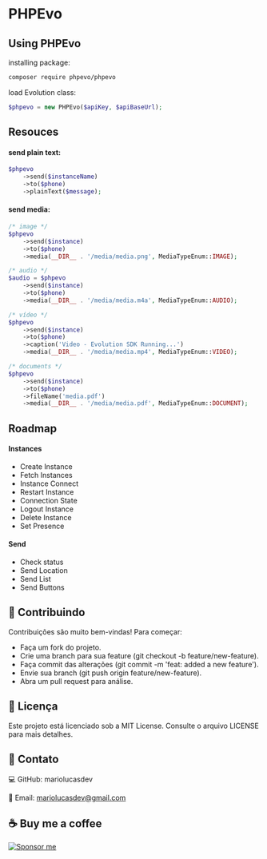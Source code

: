 # PHPEvo

## Using PHPEvo

installing package:

```bash
composer require phpevo/phpevo
```

load Evolution class:

```php
$phpevo = new PHPEvo($apiKey, $apiBaseUrl);
```

## Resouces

#### send plain text:

```php
$phpevo
    ->send($instanceName)
    ->to($phone)
    ->plainText($message);
```

#### send media:

```php
/* image */
$phpevo
    ->send($instance)
    ->to($phone)
    ->media(__DIR__ . '/media/media.png', MediaTypeEnum::IMAGE);

/* audio */
$audio = $phpevo
    ->send($instance)
    ->to($phone)
    ->media(__DIR__ . '/media/media.m4a', MediaTypeEnum::AUDIO);

/* vídeo */
$phpevo
    ->send($instance)
    ->to($phone)
    ->caption('Video - Evolution SDK Running...')
    ->media(__DIR__ . '/media/media.mp4', MediaTypeEnum::VIDEO);

/* documents */
$phpevo
    ->send($instance)
    ->to($phone)
    ->fileName('media.pdf')
    ->media(__DIR__ . '/media/media.pdf', MediaTypeEnum::DOCUMENT);
```

## Roadmap

#### Instances

- Create Instance
- Fetch Instances
- Instance Connect
- Restart Instance
- Connection State
- Logout Instance
- Delete Instance
- Set Presence

#### Send

- Check status
- Send Location
- Send List
- Send Buttons

## 🌟 Contribuindo

Contribuições são muito bem-vindas!
Para começar:

- Faça um fork do projeto.
- Crie uma branch para sua feature (git checkout -b feature/new-feature).
- Faça commit das alterações (git commit -m 'feat: added a new feature').
- Envie sua branch (git push origin feature/new-feature).
- Abra um pull request para análise.

## 📄 Licença

Este projeto está licenciado sob a MIT License. Consulte o arquivo LICENSE para mais detalhes.

## 🤝 Contato

💻 GitHub: mariolucasdev

📧 Email: mariolucasdev@gmail.com

## ☕ Buy me a coffee

[![Sponsor me](https://img.shields.io/badge/Sponsor%20me-%E2%9D%A4-red)](https://github.com/sponsors/mariolucasdev)
